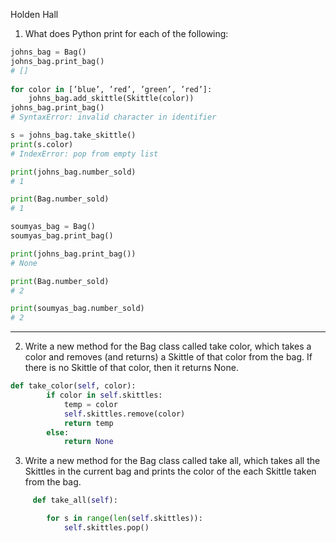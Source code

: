 Holden Hall

1) What does Python print for each of the following:

```python 
johns_bag = Bag()
johns_bag.print_bag()
# []            
            
for color in [’blue’, ’red’, ’green’, ’red’]:
    johns_bag.add_skittle(Skittle(color))
johns_bag.print_bag()
# SyntaxError: invalid character in identifier

s = johns_bag.take_skittle()
print(s.color)
# IndexError: pop from empty list

print(johns_bag.number_sold)
# 1

print(Bag.number_sold)
# 1

soumyas_bag = Bag()
soumyas_bag.print_bag()

print(johns_bag.print_bag())
# None

print(Bag.number_sold)
# 2

print(soumyas_bag.number_sold)
# 2 
```
-----
2) Write a new method for the Bag class called take color, 
which takes a color and removes (and returns) a Skittle of that color from the bag. If there is no Skittle of that color, then it returns None.

```python 
def take_color(self, color):
        if color in self.skittles:
            temp = color
            self.skittles.remove(color)
            return temp
        else:
            return None
```
3)  Write a new method for the Bag class called take all, which takes all the Skittles in the current bag
 and prints the color of the each Skittle taken from the bag.

```python 
     def take_all(self):

        for s in range(len(self.skittles)):
            self.skittles.pop()
```
